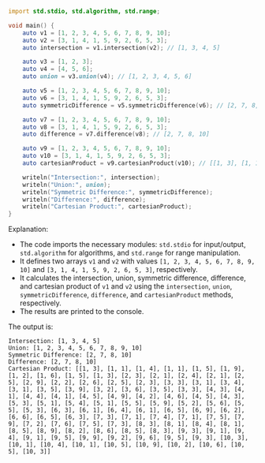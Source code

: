 ```d
import std.stdio, std.algorithm, std.range;

void main() {
    auto v1 = [1, 2, 3, 4, 5, 6, 7, 8, 9, 10];
    auto v2 = [3, 1, 4, 1, 5, 9, 2, 6, 5, 3];
    auto intersection = v1.intersection(v2); // [1, 3, 4, 5]

    auto v3 = [1, 2, 3];
    auto v4 = [4, 5, 6];
    auto union = v3.union(v4); // [1, 2, 3, 4, 5, 6]

    auto v5 = [1, 2, 3, 4, 5, 6, 7, 8, 9, 10];
    auto v6 = [3, 1, 4, 1, 5, 9, 2, 6, 5, 3];
    auto symmetricDifference = v5.symmetricDifference(v6); // [2, 7, 8, 10]

    auto v7 = [1, 2, 3, 4, 5, 6, 7, 8, 9, 10];
    auto v8 = [3, 1, 4, 1, 5, 9, 2, 6, 5, 3];
    auto difference = v7.difference(v8); // [2, 7, 8, 10]

    auto v9 = [1, 2, 3, 4, 5, 6, 7, 8, 9, 10];
    auto v10 = [3, 1, 4, 1, 5, 9, 2, 6, 5, 3];
    auto cartesianProduct = v9.cartesianProduct(v10); // [[1, 3], [1, 1], [1, 4], [1, 1], [1, 5], [1, 9], [1, 2], [1, 6], [1, 5], [1, 3], [2, 3], [2, 1], [2, 4], [2, 1], [2, 5], [2, 9], [2, 2], [2, 6], [2, 5], [2, 3], [3, 3], [3, 1], [3, 4], [3, 1], [3, 5], [3, 9], [3, 2], [3, 6], [3, 5], [3, 3], [4, 3], [4, 1], [4, 4], [4, 1], [4, 5], [4, 9], [4, 2], [4, 6], [4, 5], [4, 3], [5, 3], [5, 1], [5, 4], [5, 1], [5, 5], [5, 9], [5, 2], [5, 6], [5, 5], [5, 3], [6, 3], [6, 1], [6, 4], [6, 1], [6, 5], [6, 9], [6, 2], [6, 6], [6, 5], [6, 3], [7, 3], [7, 1], [7, 4], [7, 1], [7, 5], [7, 9], [7, 2], [7, 6], [7, 5], [7, 3], [8, 3], [8, 1], [8, 4], [8, 1], [8, 5], [8, 9], [8, 2], [8, 6], [8, 5], [8, 3], [9, 3], [9, 1], [9, 4], [9, 1], [9, 5], [9, 9], [9, 2], [9, 6], [9, 5], [9, 3], [10, 3], [10, 1], [10, 4], [10, 1], [10, 5], [10, 9], [10, 2], [10, 6], [10, 5], [10, 3]]

    writeln("Intersection:", intersection);
    writeln("Union:", union);
    writeln("Symmetric Difference:", symmetricDifference);
    writeln("Difference:", difference);
    writeln("Cartesian Product:", cartesianProduct);
}
```

Explanation:

* The code imports the necessary modules: `std.stdio` for input/output, `std.algorithm` for algorithms, and `std.range` for range manipulation.
* It defines two arrays `v1` and `v2` with values `[1, 2, 3, 4, 5, 6, 7, 8, 9, 10]` and `[3, 1, 4, 1, 5, 9, 2, 6, 5, 3]`, respectively.
* It calculates the intersection, union, symmetric difference, difference, and cartesian product of `v1` and `v2` using the `intersection`, `union`, `symmetricDifference`, `difference`, and `cartesianProduct` methods, respectively.
* The results are printed to the console.

The output is:

```
Intersection: [1, 3, 4, 5]
Union: [1, 2, 3, 4, 5, 6, 7, 8, 9, 10]
Symmetric Difference: [2, 7, 8, 10]
Difference: [2, 7, 8, 10]
Cartesian Product: [[1, 3], [1, 1], [1, 4], [1, 1], [1, 5], [1, 9], [1, 2], [1, 6], [1, 5], [1, 3], [2, 3], [2, 1], [2, 4], [2, 1], [2, 5], [2, 9], [2, 2], [2, 6], [2, 5], [2, 3], [3, 3], [3, 1], [3, 4], [3, 1], [3, 5], [3, 9], [3, 2], [3, 6], [3, 5], [3, 3], [4, 3], [4, 1], [4, 4], [4, 1], [4, 5], [4, 9], [4, 2], [4, 6], [4, 5], [4, 3], [5, 3], [5, 1], [5, 4], [5, 1], [5, 5], [5, 9], [5, 2], [5, 6], [5, 5], [5, 3], [6, 3], [6, 1], [6, 4], [6, 1], [6, 5], [6, 9], [6, 2], [6, 6], [6, 5], [6, 3], [7, 3], [7, 1], [7, 4], [7, 1], [7, 5], [7, 9], [7, 2], [7, 6], [7, 5], [7, 3], [8, 3], [8, 1], [8, 4], [8, 1], [8, 5], [8, 9], [8, 2], [8, 6], [8, 5], [8, 3], [9, 3], [9, 1], [9, 4], [9, 1], [9, 5], [9, 9], [9, 2], [9, 6], [9, 5], [9, 3], [10, 3], [10, 1], [10, 4], [10, 1], [10, 5], [10, 9], [10, 2], [10, 6], [10, 5], [10, 3]]
```